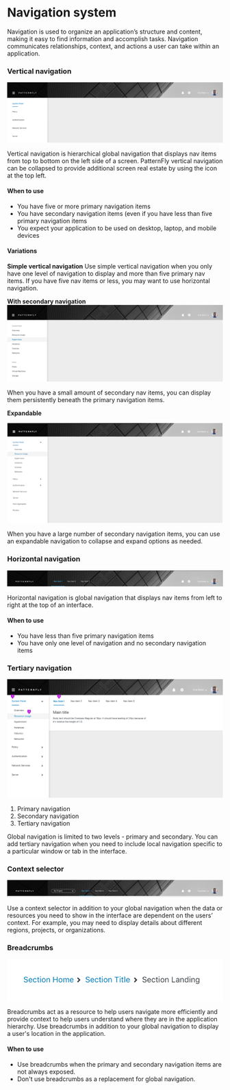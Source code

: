 # Navigation system
Navigation is used to organize an application’s structure and content, making it easy to find information and accomplish tasks. Navigation communicates relationships, context, and actions a user can take within an application.

### Vertical navigation
![Vertical nav](img/simple-vertical.png)

Vertical navigation is hierarchical global navigation that displays nav items from top to bottom on the left side of a screen. PatternFly vertical navigation can be collapsed to provide additional screen real estate by using the icon at the top left.

#### When to use
* You have five or more primary navigation items
* You have secondary navigation items (even if you have less than five primary navigation items
* You expect your application to be used on desktop, laptop, and mobile devices

#### Variations
**Simple vertical navigation**
Use simple vertical navigation when you only have one level of navigation to display and more than five primary nav items. If you have five nav items or less, you may want to use horizontal navigation.

**With secondary navigation**
![Secondary nav](img/secondary-vertical.png)

When you have a small amount of secondary nav items, you can display them persistently beneath the primary navigation items.

**Expandable**

![Expandable nav](img/expandable.png)

When you have a large number of secondary navigation items, you can use an expandable navigation to collapse and expand options as needed.

### Horizontal navigation

![Horizontal nav](img/simple-horizontal.png)

Horizontal navigation is global navigation that displays nav items from left to right at the top of an interface.

#### When to use
* You have less than five primary navigation items
* You have only one level of navigation and no secondary navigation items

### Tertiary navigation

![Tertiary nav](img/tertiary.png)

1. Primary navigation
2. Secondary navigation
3. Tertiary navigation

Global navigation is limited to two levels - primary and secondary. You can add tertiary navigation when you need to include local navigation specific to a particular window or tab in the interface.

### Context selector

![Context selector](img/context-selector.png)

Use a context selector in addition to your global navigation when the data or resources you need to show in the interface are dependent on the users’ context. For example, you may need to display details about different regions, projects, or organizations.

### Breadcrumbs

![Breadcrumbs](img/breadcrumbs.png)

Breadcrumbs act as a resource to help users navigate more efficiently and provide context to help users understand where they are in the application hierarchy. Use breadcrumbs in addition to your global navigation to display a user's location in the application. 

#### When to use
* Use breadcrumbs when the primary and secondary navigation items are not always exposed.
* Don't use breadcrumbs as a replacement for global navigation.
